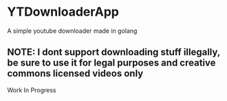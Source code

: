 # YTDownloaderApp
A simple youtube downloader made in golang


## NOTE: I dont support downloading stuff illegally, be sure to use it for legal purposes and creative commons licensed videos only

Work In Progress
